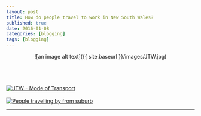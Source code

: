 ```yaml
---
layout: post
title: How do people travel to work in New South Wales?
published: true
date: 2016-01-08
categories: [blogging]
tags: [blogging]
---
```

<center>![an image alt text]({{ site.baseurl }}/images/JTW.jpg)</center>
<br>
<br>
<div class="fb-like" data-send="true" data-width="450" data-show-faces="true"></div>
<br>
<br>

<div class='tableauPlaceholder' id='viz1477441302986' style='position: relative'><noscript><a href='#'><img alt='JTW - Mode of Transport ' src='https:&#47;&#47;public.tableau.com&#47;static&#47;images&#47;JT&#47;JTW-ModeofTransport&#47;JTW-ModeofTransport&#47;1_rss.png' style='border: none' /></a></noscript><object class='tableauViz'  style='display:none;'><param name='host_url' value='https%3A%2F%2Fpublic.tableau.com%2F' /> <param name='site_root' value='' /><param name='name' value='JTW-ModeofTransport&#47;JTW-ModeofTransport' /><param name='tabs' value='no' /><param name='toolbar' value='no' /><param name='static_image' value='https:&#47;&#47;public.tableau.com&#47;static&#47;images&#47;JT&#47;JTW-ModeofTransport&#47;JTW-ModeofTransport&#47;1.png' /> <param name='animate_transition' value='yes' /><param name='display_static_image' value='yes' /><param name='display_spinner' value='yes' /><param name='display_overlay' value='yes' /><param name='display_count' value='yes' /></object></div>                <script type='text/javascript'>                    var divElement = document.getElementById('viz1477441302986');                    var vizElement = divElement.getElementsByTagName('object')[0];                    vizElement.style.width='100%';vizElement.style.height=(divElement.offsetWidth*0.75)+'px';                    var scriptElement = document.createElement('script');                    scriptElement.src = 'https://public.tableau.com/javascripts/api/viz_v1.js';                    vizElement.parentNode.insertBefore(scriptElement, vizElement);                </script>

<br>

<div class='tableauPlaceholder' id='viz1477441390667' style='position: relative'><noscript><a href='#'><img alt='People travelling by from suburb ' src='https:&#47;&#47;public.tableau.com&#47;static&#47;images&#47;JT&#47;JTW-Numberofpersonsfromorigin-bysuburb&#47;Peopletravellingbyfromsuburb&#47;1_rss.png' style='border: none' /></a></noscript><object class='tableauViz'  style='display:none;'><param name='host_url' value='https%3A%2F%2Fpublic.tableau.com%2F' /> <param name='site_root' value='' /><param name='name' value='JTW-Numberofpersonsfromorigin-bysuburb&#47;Peopletravellingbyfromsuburb' /><param name='tabs' value='no' /><param name='toolbar' value='yes' /><param name='static_image' value='https:&#47;&#47;public.tableau.com&#47;static&#47;images&#47;JT&#47;JTW-Numberofpersonsfromorigin-bysuburb&#47;Peopletravellingbyfromsuburb&#47;1.png' /> <param name='animate_transition' value='yes' /><param name='display_static_image' value='yes' /><param name='display_spinner' value='yes' /><param name='display_overlay' value='yes' /><param name='display_count' value='yes' /></object></div>                <script type='text/javascript'>                    var divElement = document.getElementById('viz1477441390667');                    var vizElement = divElement.getElementsByTagName('object')[0];                    vizElement.style.width='100%';vizElement.style.height=(divElement.offsetWidth*0.75)+'px';                    var scriptElement = document.createElement('script');                    scriptElement.src = 'https://public.tableau.com/javascripts/api/viz_v1.js';                    vizElement.parentNode.insertBefore(scriptElement, vizElement);                </script>

--------------------------------------------------------------------------------------------------------------------------------------

<div id="fb-root"></div>
<script>(function(d, s, id) {
  var js, fjs = d.getElementsByTagName(s)[0];
  if (d.getElementById(id)) return;
  js = d.createElement(s); js.id = id;
  js.src = "//connect.facebook.net/en_US/all.js#xfbml=1";
  fjs.parentNode.insertBefore(js, fjs);
}(document, 'script', 'facebook-jssdk'));</script>
